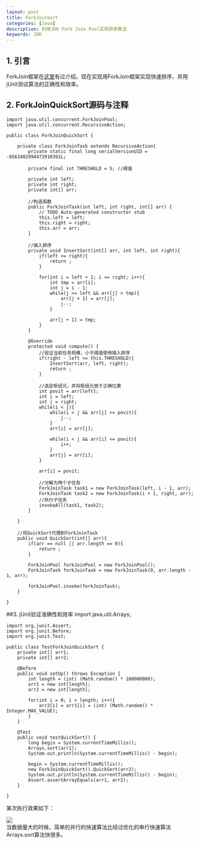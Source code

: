 ```yaml
---
layout: post
title: ForkJoinSort
categories: [Java]
description: 利用JDK Fork Join Pool实现排序算法
keywords: JDK
---
```


## 1. 引言
ForkJoin框架在[这里](http://niceaz.com/java-executors%E6%A1%86%E6%9E%B6%E6%BA%90%E7%A0%81%E5%88%86%E6%9E%90/#more-147)有过介绍，现在实现用ForkJoin框架实现快速排序，并用jUnit测试算法的正确性和效率。

## 2. ForkJoinQuickSort源码与注释

	import java.util.concurrent.ForkJoinPool;
	import java.util.concurrent.RecursiveAction;
	
	public class ForkJoinQuickSort {
		
		private class ForkJoinTask extends RecursiveAction{
			private static final long serialVersionUID = -8563402994473910391L;
	
			private final int THRESHOLD = 5; //阈值
			
			private int left;
			private int right;
			private int[] arr;
			
			//构造函数
			public ForkJoinTask(int left, int right, int[] arr) {
				// TODO Auto-generated constructor stub
				this.left = left;
				this.right = right;
				this.arr = arr;
			}
			
			//插入排序
			private void InsertSort(int[] arr, int left, int right){
				if(left >= right){
					return ;
				}
				
				for(int i = left + 1; i <= right; i++){
					int tmp = arr[i];
					int j = i - 1;
					while(j >= left && arr[j] > tmp){
						arr[j + 1] = arr[j];
						j--;
					}
					
					arr[j + 1] = tmp;
				}			
			}
	
			@Override
			protected void compute() {
				//验证当前任务规模，小于阈值使用插入排序
				if(right - left <= this.THRESHOLD){
					InsertSort(arr, left, right);
					return ;
				}
				
				//选定枢纽元，并将枢纽元放于正确位置
				int povit = arr[left];
				int i = left;
				int j = right;
				while(i < j){
					while(i < j && arr[j] >= povit){
						j--;
					}
					arr[i] = arr[j];
					
					while(i < j && arr[i] <= povit){
						i++;
					}
					arr[j] = arr[i];
				}
				
				arr[i] = povit;
				
				//分解为两个子任务
				ForkJoinTask task1 = new ForkJoinTask(left, i - 1, arr);
				ForkJoinTask task2 = new ForkJoinTask(i + 1, right, arr);
				//执行子任务
				invokeAll(task1, task2);			
			}
			
		}
		
		//将QuickSort代理到ForkJoinTask
		public void QuickSort(int[] arr){
			if(arr == null || arr.length == 0){
				return ;
			}
			
			ForkJoinPool forkJoinPool = new ForkJoinPool();
			ForkJoinTask forkJoinTask = new ForkJoinTask(0, arr.length - 1, arr);
			
			forkJoinPool.invoke(forkJoinTask);
		}
	
	}

##3. jUnit验证准确性和效率
	import java.util.Arrays;
	
	import org.junit.Assert;
	import org.junit.Before;
	import org.junit.Test;
	
	public class TestForkJoinQuickSort {
		private int[] arr1;
		private int[] arr2;
	
		@Before
		public void setUp() throws Exception {
			int length = (int) (Math.random() * 100000000);
			arr1 = new int[length];
			arr2 = new int[length];
			
			for(int i = 0; i < length; i++){
				arr2[i] = arr1[i] = (int) (Math.random() * Integer.MAX_VALUE);
			}
		}
	
		@Test
		public void testQuickSort() {
			long begin = System.currentTimeMillis();
			Arrays.sort(arr1);
			System.out.println(System.currentTimeMillis() - begin);
			
			begin = System.currentTimeMillis();
			new ForkJoinQuickSort().QuickSort(arr2);
			System.out.println(System.currentTimeMillis() - begin);
			Assert.assertArrayEquals(arr1, arr2);
		}
	
	}
某次执行效果如下：</br>

![](http://niceaz.com/wp-content/uploads/2016/04/ForkJoinSort.png)</br>
当数据量大的时候，简单的并行的快速算法比经过优化的串行快速算法Arrays.sort算法快很多。


